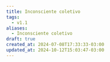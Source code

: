 ```yaml
---
title: Inconsciente coletivo
tags:
  - v1.1
aliases:
  - Inconsciente coletivo
draft: true
created_at: 2024-07-08T17:33:33-03:00
updated_at: 2024-10-12T15:03:47-03:00
---
```


